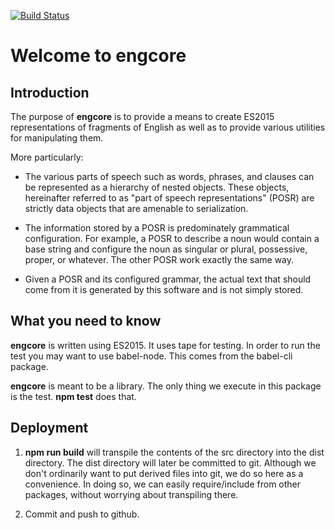 [![Build Status](https://travis-ci.org/bostontrader/engcore.svg?branch=master)](https://travis-ci.org/bostontrader/engcore)

# Welcome to engcore

## Introduction

The purpose of **engcore** is to provide a means to create ES2015 representations of fragments of English as well as to provide various utilities for manipulating them.

More particularly:

- The various parts of speech such as words, phrases, and clauses can be represented as a hierarchy of nested objects.  These objects, hereinafter referred to as "part of speech representations" (POSR) are strictly data objects that are amenable to serialization.

- The information stored by a POSR is predominately grammatical configuration. For example, a POSR to describe a noun would contain a base string and configure the noun as singular or plural, possessive, proper, or whatever.  The other POSR work
exactly the same way.

- Given a POSR and its configured grammar, the actual text that should come from it is generated by this software and is not simply stored.

## What you need to know

**engcore** is written using ES2015.  It uses tape for testing. In order to run the test you may want to use babel-node. This comes from the babel-cli package.

**engcore** is meant to be a library. The only thing we execute in this package is the test.  **npm test** does that.

## Deployment ##

1. **npm run build** will transpile the contents of the src directory into the dist directory. The dist directory will later be committed to git.  Although we don't ordinarily want to put derived files into git, we do so here as a convenience.  In doing so, we can easily require/include from other packages, without worrying about transpiling there.

2. Commit and push to github.





